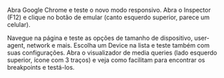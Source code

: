 Abra Google Chrome e teste o novo modo responsivo. Abra o Inspector (F12) e clique no botão de emular (canto esquerdo superior, parece um celular).

Navegue na página e teste as opções de tamanho de dispositivo, user-agent, network e mais. Escolha um Device na lista e teste também com suas configurações. Abra o visualizador de media queries (lado esquerdo superior, ícone com 3 traços) e veja como facilitam para encontrar os breakpoints e testá-los.